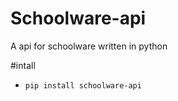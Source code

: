 # Schoolware-api
A api for schoolware written in python

#intall
* ``` pip install schoolware-api ```
